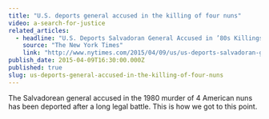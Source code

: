 ```yaml
---
title: "U.S. deports general accused in the killing of four nuns"
video: a-search-for-justice
related_articles:
  - headline: "U.S. Deports Salvadoran General Accused in ’80s Killings"
    source: "The New York Times"
    link: "http://www.nytimes.com/2015/04/09/us/us-deports-salvadoran-general-accused-in-80s-killings.html?mabReward=A5&action=click&pgtype=Homepage&region=CColumn&module=Recommendation&src=rechp&WT.nav=RecEngine&_r=0"
publish_date: 2015-04-09T16:30:00.000Z
published: true
slug: us-deports-general-accused-in-the-killing-of-four-nuns
---
```

The Salvadorean general accused in the 1980 murder of 4 American nuns has been deported after a long legal battle. This is how we got to this point.

